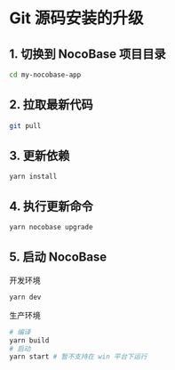 # Git 源码安装的升级

## 1. 切换到 NocoBase 项目目录

```bash
cd my-nocobase-app
```

## 2. 拉取最新代码

```bash
git pull
```

## 3. 更新依赖

```
yarn install
```

## 4. 执行更新命令

```bash
yarn nocobase upgrade
```

## 5. 启动 NocoBase

开发环境

```bash
yarn dev
```

生产环境

```bash
# 编译
yarn build
# 启动
yarn start # 暂不支持在 win 平台下运行
```

